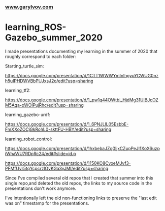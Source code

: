 ### www.garylvov.com

# learning_ROS-Gazebo_summer_2020

I made presentations documenting my learning in the summer of 2020 that roughly correspond to each folder:

Starting_turtle_sim:

https://docs.google.com/presentation/d/1CTT1WWWYmInlhgyuYCWUG0nzh5uIPHDWVBbPUJxsJ2o/edit?usp=sharing

learning_tf2:

https://docs.google.com/presentation/d/1_pw1q44OWtbi_HjdMg31UlBJcOZM5Aqa-oWOIPujRhc/edit?usp=sharing

learning_gazebo-urdf:

https://docs.google.com/presentation/d/1_6PNJLIL05EsbbE-FmXXoZOCjGkRohL0-skttFU-HBY/edit?usp=sharing

learning_robot_control:

https://docs.google.com/presentation/d/1hxbebaJZg0ljxCZupPeJI1XoX6uzpiWhaWU7RDpRc24/edit#slide=id.p

https://docs.google.com/presentation/d/1150KO8CvxeMJvf3-PFMfUvr5tqYcpcrzlOvKGa3yJMI/edit?usp=sharing

Since I've compiled several old repos that I created that summer into this single repo,and deleted the old repos, 
the links to my source code in the presentations don't work anymore.

I've intentionally left the old non-functioning links to preserve the "last edit was on" timestamp for the presentations.
